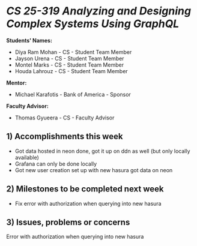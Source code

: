 # *CS 25-319 Analyzing and Designing Complex Systems Using GraphQL*

**Students' Names:**
-  Diya Ram Mohan - CS - Student Team Member
-  Jayson Urena - CS - Student Team Member
-  Montel Marks - CS - Student Team Member
-  Houda Lahrouz - CS - Student Team Member

**Mentor:**
- Michael Karafotis - Bank of America - Sponsor

**Faculty Advisor:**
- Thomas Gyueera - CS - Faculty Advisor

## 1) Accomplishments this week ##
  * Got data hosted in neon done, got it up on ddn as well (but only locally available) 
  * Grafana can only be done locally 
  * Got new user creation set up with new hasura 
got data on neon 

## 2) Milestones to be completed next week ##
  * Fix error with authorization when querying into new hasura 

## 3) Issues, problems or concerns ##
Error with authorization when querying into new hasura 


